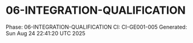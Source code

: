 # 06-INTEGRATION-QUALIFICATION
Phase: 06-INTEGRATION-QUALIFICATION
CI: CI-GE001-005
Generated: Sun Aug 24 22:41:20 UTC 2025
